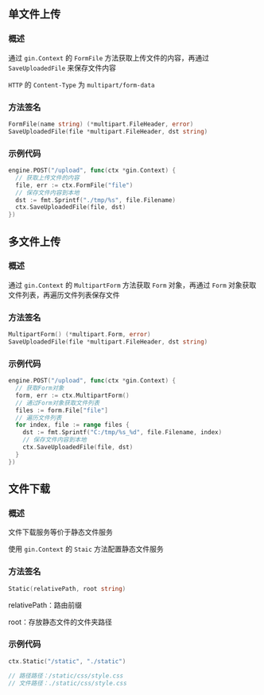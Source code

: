 ## 单文件上传

### 概述

通过 `gin.Context` 的 `FormFile` 方法获取上传文件的内容，再通过 `SaveUploadedFile` 来保存文件内容

`HTTP` 的 `Content-Type` 为 `multipart/form-data`

### 方法签名

```go
FormFile(name string) (*multipart.FileHeader, error)
SaveUploadedFile(file *multipart.FileHeader, dst string)
```

### 示例代码

```go
engine.POST("/upload", func(ctx *gin.Context) {
  // 获取上传文件的内容
  file, err := ctx.FormFile("file")
  // 保存文件内容到本地
  dst := fmt.Sprintf("./tmp/%s", file.Filename)
  ctx.SaveUploadedFile(file, dst)
})
```



## 多文件上传

### 概述

通过 `gin.Context` 的 `MultipartForm` 方法获取 `Form` 对象，再通过 `Form` 对象获取文件列表，再遍历文件列表保存文件

### 方法签名

```go
MultipartForm() (*multipart.Form, error)
SaveUploadedFile(file *multipart.FileHeader, dst string)
```

### 示例代码

```go
engine.POST("/upload", func(ctx *gin.Context) {
  // 获取Form对象
  form, err := ctx.MultipartForm()
  // 通过Form对象获取文件列表
  files := form.File["file"]
  // 遍历文件列表
  for index, file := range files {
    dst := fmt.Sprintf("C:/tmp/%s_%d", file.Filename, index)
    // 保存文件内容到本地
    ctx.SaveUploadedFile(file, dst)
  }
})
```



## 文件下载

### 概述

文件下载服务等价于静态文件服务

使用 `gin.Context` 的 `Staic` 方法配置静态文件服务

### 方法签名

```go
Static(relativePath, root string)
```

relativePath：路由前缀

root：存放静态文件的文件夹路径

### 示例代码

```go
ctx.Static("/static", "./static")

// 路径路径：/static/css/style.css
// 文件路径：./static/css/style.css
```